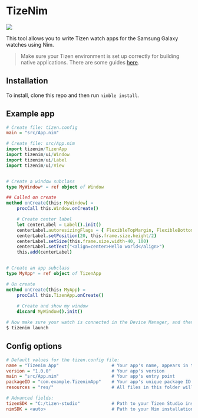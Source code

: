 # TizeNim

![](https://img.shields.io/badge/status-pre--alpha-red)

This tool allows you to write Tizen watch apps for the Samsung Galaxy watches using Nim.

> Make sure your Tizen environment is set up correctly for building native applications. There are some guides [here](https://developer.tizen.org/dev-guide/training/native-app/en/wearable_native/index.html).

## Installation

To install, clone this repo and then run `nimble install`.

## Example app

```ini
# Create file: tizen.config
main = "src/App.nim"
```

```nim
# Create file: src/App.nim
import tizenim/TizenApp
import tizenim/ui/Window
import tizenim/ui/Label
import tizenim/ui/View


# Create a window subclass
type MyWindow* = ref object of Window

## Called on create
method onCreate(this: MyWindow) =
    procCall this.Window.onCreate()

    # Create center label
    let centerLabel = Label().init()
    centerLabel.autoresizingFlags = { FlexibleTopMargin, FlexibleBottomMargin, FlexibleWidth }
    centerLabel.setPosition(20, this.frame.size.height/2)
    centerLabel.setSize(this.frame.size.width-40, 100)
    centerLabel.setText("<align=center>Hello world</align>")
    this.add(centerLabel)


# Create an app subclass
type MyApp* = ref object of TizenApp

# On create
method onCreate(this: MyApp) =
    procCall this.TizenApp.onCreate()
    
    # Create and show my window
    discard MyWindow().init()
```

```sh
# Now make sure your watch is connected in the Device Manager, and then run the app:
$ tizenim launch
```

## Config options

```ini
# Default values for the tizen.config file:
name = "Tizenim App"                    # Your app's name, appears in the app list
version = "1.0.0"                       # Your app's version
main = "src/App.nim"                    # Your app's entry point
packageID = "com.example.TizenimApp"    # Your app's unique package ID
resources = "res/"                      # All files in this folder will be installed with the app

# Advanced fields:
tizenSDK = "C:/tizen-studio"            # Path to your Tizen Studio installation
nimSDK = <auto>                         # Path to your Nim installation, with /bin/nim and /lib/system.nim files.
```
